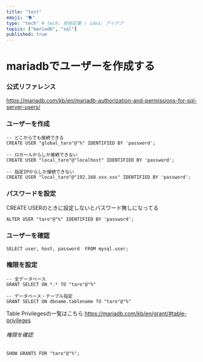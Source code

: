 ```yaml
---
title: "test"
emoji: "🐕"
type: "tech" # tech: 技術記事 / idea: アイデア
topics: ["mariadb", "sql"]
published: true
---
```

# mariadbでユーザーを作成する
### 公式リファレンス
https://mariadb.com/kb/en/mariadb-authorization-and-permissions-for-sql-server-users/

### ユーザーを作成
~~~
-- どこからでも接続できる
CREATE USER "global_taro"@"%" IDENTIFIED BY 'password';

-- ロカールからしか接続できない
CREATE USER "local_taro"@"localhost" IDENTIFIED BY 'password';

-- 指定IPからしか接続できない
CREATE USER "local_taro"@"192.168.xxx.xxx" IDENTIFIED BY 'password';
~~~

### パスワードを設定
CREATE USERのときに設定しないとパスワード無しになってる
~~~
ALTER USER "taro"@"%" IDENTIFIED BY 'password';
~~~

### ユーザーを確認
~~~
SELECT user, host, password  FROM mysql.user;
~~~

### 権限を設定
~~~
-- 全データベース
GRANT SELECT ON *.* TO "taro"@"%"

-- データベース・テーブル指定
GRANT SELECT ON dbname.tablename TO "taro"@"%"
~~~
Table Privilegesの一覧はこちら
https://mariadb.com/kb/en/grant/#table-privileges


###### 権限を確認
~~~
SHOW GRANTS FOR "taro"@"%";
~~~
